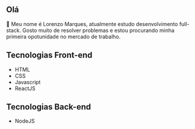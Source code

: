 <h2> Olá</h2> 👋
  Meu nome é Lorenzo Marques, atualmente estudo desenvolvimento full-stack. Gosto muito de resolver problemas e estou procurando minha primeira opotunidade no mercado de trabalho.
  
 <h2> Tecnologias Front-end </h2>
  <ul>
  <li>HTML</li>
  <li>CSS</li>
  <li>Javascript</li>
  <li>ReactJS</li>
</ul>

<h2> Tecnologias Back-end </h2>
  <ul>
  <li>NodeJS</li>
</ul>
